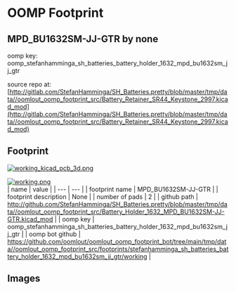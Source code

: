 # OOMP Footprint  
## MPD_BU1632SM-JJ-GTR  by none  
  
oomp key: oomp_stefanhamminga_sh_batteries_battery_holder_1632_mpd_bu1632sm_jj_gtr  
  
source repo at: [http://gitlab.com/StefanHamminga/SH_Batteries.pretty/blob/master/tmp/data//oomlout_oomp_footprint_src/Battery_Retainer_SR44_Keystone_2997.kicad_mod](http://gitlab.com/StefanHamminga/SH_Batteries.pretty/blob/master/tmp/data//oomlout_oomp_footprint_src/Battery_Retainer_SR44_Keystone_2997.kicad_mod)  
## Footprint  
  
[![working_kicad_pcb_3d.png](working_kicad_pcb_3d_600.png)](working_kicad_pcb_3d.png)  
  
[![working.png](working_600.png)](working.png)  
| name | value | 
| --- | --- | 
| footprint name | MPD_BU1632SM-JJ-GTR | 
| footprint description | None | 
| number of pads | 2 | 
| github path | http://github.com/StefanHamminga/SH_Batteries.pretty/blob/master/tmp/data//oomlout_oomp_footprint_src/Battery_Holder_1632_MPD_BU1632SM-JJ-GTR.kicad_mod | 
| oomp key | oomp_stefanhamminga_sh_batteries_battery_holder_1632_mpd_bu1632sm_jj_gtr | 
| oomp bot github | https://github.com/oomlout/oomlout_oomp_footprint_bot/tree/main/tmp/data//oomlout_oomp_footprint_src/footprints/stefanhamminga_sh_batteries_battery_holder_1632_mpd_bu1632sm_jj_gtr/working | 
## Images  
